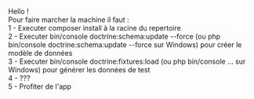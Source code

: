 Hello !  
Pour faire marcher la machine il faut :  
1 - Executer composer install à la racine du repertoire  
2 - Executer bin/console doctrine:schema:update --force (ou php bin/console doctrine:schema:update --force sur Windows) pour créer le modèle de données  
3 - Executer bin/console doctrine:fixtures:load (ou php bin/console ... sur Windows) pour générer les données de test  
4 - ???  
5 - Profiter de l'app  
